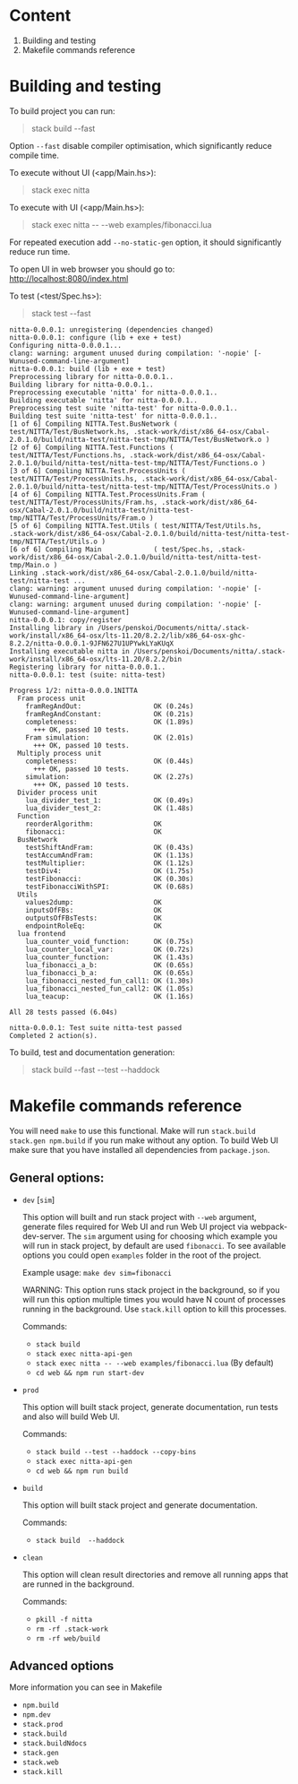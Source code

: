 # Content
  1. Building and testing
  2. Makefile commands reference

# Building and testing


To build project you can run:
> stack build --fast

Option `--fast` disable compiler optimisation, which significantly reduce compile time.

To execute without UI (<app/Main.hs>):
> stack exec nitta

To execute with UI (<app/Main.hs>):
> stack exec nitta -- --web examples/fibonacci.lua

For repeated execution add `--no-static-gen` option, it should significantly reduce run time.

To open UI in web browser you should go to: <http://localhost:8080/index.html>

To test (<test/Spec.hs>):
> stack test --fast

```
nitta-0.0.0.1: unregistering (dependencies changed)
nitta-0.0.0.1: configure (lib + exe + test)
Configuring nitta-0.0.0.1...
clang: warning: argument unused during compilation: '-nopie' [-Wunused-command-line-argument]
nitta-0.0.0.1: build (lib + exe + test)
Preprocessing library for nitta-0.0.0.1..
Building library for nitta-0.0.0.1..
Preprocessing executable 'nitta' for nitta-0.0.0.1..
Building executable 'nitta' for nitta-0.0.0.1..
Preprocessing test suite 'nitta-test' for nitta-0.0.0.1..
Building test suite 'nitta-test' for nitta-0.0.0.1..
[1 of 6] Compiling NITTA.Test.BusNetwork ( test/NITTA/Test/BusNetwork.hs, .stack-work/dist/x86_64-osx/Cabal-2.0.1.0/build/nitta-test/nitta-test-tmp/NITTA/Test/BusNetwork.o )
[2 of 6] Compiling NITTA.Test.Functions ( test/NITTA/Test/Functions.hs, .stack-work/dist/x86_64-osx/Cabal-2.0.1.0/build/nitta-test/nitta-test-tmp/NITTA/Test/Functions.o )
[3 of 6] Compiling NITTA.Test.ProcessUnits ( test/NITTA/Test/ProcessUnits.hs, .stack-work/dist/x86_64-osx/Cabal-2.0.1.0/build/nitta-test/nitta-test-tmp/NITTA/Test/ProcessUnits.o )
[4 of 6] Compiling NITTA.Test.ProcessUnits.Fram ( test/NITTA/Test/ProcessUnits/Fram.hs, .stack-work/dist/x86_64-osx/Cabal-2.0.1.0/build/nitta-test/nitta-test-tmp/NITTA/Test/ProcessUnits/Fram.o )
[5 of 6] Compiling NITTA.Test.Utils ( test/NITTA/Test/Utils.hs, .stack-work/dist/x86_64-osx/Cabal-2.0.1.0/build/nitta-test/nitta-test-tmp/NITTA/Test/Utils.o )
[6 of 6] Compiling Main             ( test/Spec.hs, .stack-work/dist/x86_64-osx/Cabal-2.0.1.0/build/nitta-test/nitta-test-tmp/Main.o )
Linking .stack-work/dist/x86_64-osx/Cabal-2.0.1.0/build/nitta-test/nitta-test ...
clang: warning: argument unused during compilation: '-nopie' [-Wunused-command-line-argument]
clang: warning: argument unused during compilation: '-nopie' [-Wunused-command-line-argument]
nitta-0.0.0.1: copy/register
Installing library in /Users/penskoi/Documents/nitta/.stack-work/install/x86_64-osx/lts-11.20/8.2.2/lib/x86_64-osx-ghc-8.2.2/nitta-0.0.0.1-9JFN627U1UPYwkLYaKUqX
Installing executable nitta in /Users/penskoi/Documents/nitta/.stack-work/install/x86_64-osx/lts-11.20/8.2.2/bin
Registering library for nitta-0.0.0.1..
nitta-0.0.0.1: test (suite: nitta-test)
                           
Progress 1/2: nitta-0.0.0.1NITTA
  Fram process unit
    framRegAndOut:                  OK (0.24s)
    framRegAndConstant:             OK (0.21s)
    completeness:                   OK (1.89s)
      +++ OK, passed 10 tests.
    Fram simulation:                OK (2.01s)
      +++ OK, passed 10 tests.
  Multiply process unit
    completeness:                   OK (0.44s)
      +++ OK, passed 10 tests.
    simulation:                     OK (2.27s)
      +++ OK, passed 10 tests.
  Divider process unit
    lua_divider_test_1:             OK (0.49s)
    lua_divider_test_2:             OK (1.48s)
  Function
    reorderAlgorithm:               OK
    fibonacci:                      OK
  BusNetwork
    testShiftAndFram:               OK (0.43s)
    testAccumAndFram:               OK (1.13s)
    testMultiplier:                 OK (1.12s)
    testDiv4:                       OK (1.75s)
    testFibonacci:                  OK (0.30s)
    testFibonacciWithSPI:           OK (0.68s)
  Utils
    values2dump:                    OK
    inputsOfFBs:                    OK
    outputsOfFBsTests:              OK
    endpointRoleEq:                 OK
  lua frontend
    lua_counter_void_function:      OK (0.75s)
    lua_counter_local_var:          OK (0.72s)
    lua_counter_function:           OK (1.43s)
    lua_fibonacci_a_b:              OK (0.65s)
    lua_fibonacci_b_a:              OK (0.65s)
    lua_fibonacci_nested_fun_call1: OK (1.30s)
    lua_fibonacci_nested_fun_call2: OK (1.05s)
    lua_teacup:                     OK (1.16s)

All 28 tests passed (6.04s)
                           
nitta-0.0.0.1: Test suite nitta-test passed
Completed 2 action(s).     
```

To build, test and documentation generation:
> stack build --fast --test --haddock

# Makefile commands reference

You will need `make` to use this functional. Make will run `stack.build stack.gen npm.build` if you run make without any option. To build Web UI make sure that you have installed all dependencies from `package.json`.

## General options:
- `dev` [`sim`]

  This option will built and run stack project with `--web` argument, generate files required for Web UI and run Web UI project via webpack-dev-server. The `sim` argument using for choosing which example you will run in stack project, by default are used `fibonacci`. To see available options you could open `examples` folder in the root of the project.

  Example usage:
    `make dev sim=fibonacci`

  WARNING: This option runs stack project in the background, so if you will run this option multiple times you would have N count of processes running in the background. Use `stack.kill` option to kill this processes.

  Commands:
  - `stack build`
  - `stack exec nitta-api-gen`
  - `stack exec nitta -- --web examples/fibonacci.lua` (By default)
  - `cd web && npm run start-dev`

- `prod`

  This option will built stack project, generate documentation, run tests and also will build Web UI.

  Commands:
  - `stack build --test --haddock --copy-bins`
  - `stack exec nitta-api-gen`
  - `cd web && npm run build`


- `build`

  This option will built stack project and generate documentation.

  Commands:
  - `stack build  --haddock`

- `clean`

  This option will clean result directories and remove all running apps that are runned in the background.

  Commands:
  - `pkill -f nitta`
  - `rm -rf .stack-work`
  - `rm -rf web/build`

## Advanced options

  More information you can see in Makefile

- `npm.build`
- `npm.dev`
- `stack.prod`
- `stack.build`
- `stack.buildNdocs`
- `stack.gen`
- `stack.web`
- `stack.kill`

